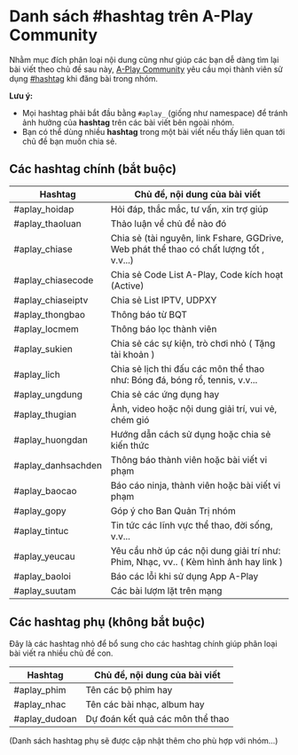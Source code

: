 # Danh sách #hashtag trên A-Play Community

Nhằm mục đích phân loại nội dung cũng như giúp các bạn dễ dàng tìm lại bài viết theo chủ đề sau này, [A-Play Community](https://facebook.com/groups/aplay.community) yêu cầu mọi thành viên sử dụng [#hashtag](https://www.facebook.com/help/587836257914341) khi đăng bài trong nhóm.

**Lưu ý:**
- Mọi hashtag phải bắt đầu bằng `#aplay_` (giống như namespace) để tránh ảnh hưởng của **hashtag** trên các bài viết bên ngoài nhóm.
- Bạn có thể dùng nhiều **hashtag** trong một bài viết nếu thấy liên quan tới chủ đề bạn muốn chia sẻ.

## Các hashtag chính (bắt buộc)

| Hashtag            | Chủ đề, nội dung của bài viết                    |
|--------------------|--------------------------------------------------|
| #aplay_hoidap     | Hỏi đáp, thắc mắc, tư vấn, xin trợ giúp                               |
| #aplay_thaoluan   | Thảo luận về chủ đề nào đó                       |
| #aplay_chiase     | Chia sẻ (tài nguyên, link Fshare, GGDrive, Web phát thể thao có chất lượng tốt , v.v...) |
| #aplay_chiasecode | Chia sẻ Code List A-Play, Code kích hoạt (Active)                             |
| #aplay_chiaseiptv | Chia sẻ List IPTV, UDPXY                        |
| #aplay_thongbao   | Thông báo từ BQT                                 |
| #aplay_locmem     | Thông báo lọc thành viên                                |
| #aplay_sukien     | Chia sẻ các sự kiện, trò chơi nhỏ ( Tặng tài khoản )                         |
| #aplay_lich       | Chia sẻ lịch thi đấu các môn thể thao như: Bóng đá, bóng rổ, tennis, v.v...           |
| #aplay_ungdung    | Chia sẻ các ứng dụng hay                                 |
| #aplay_thugian    | Ảnh, video hoặc nội dung giải trí, vui vẻ, chém gió                |
| #aplay_huongdan   | Hướng dẫn cách sử dụng hoặc chia sẻ kiến thức      |
| #aplay_danhsachden| Thông báo thành viên hoặc bài viết vi phạm       |
| #aplay_baocao     | Báo cáo ninja, thành viên hoặc bài viết vi phạm  |
| #aplay_gopy       | Góp ý cho Ban Quản Trị nhóm                      |
| #aplay_tintuc     | Tin tức các lĩnh vực thể thao, đời sống, v.v...                                |
| #aplay_yeucau     | Yêu cầu nhờ úp các nội dung giải trí như: Phim, Nhạc, vv.. ( Kèm hình ảnh hay link )      |
| #aplay_baoloi     | Báo các lỗi khi sử dụng App A-Play                      | 
| #aplay_suutam     | Các bài lượm lặt trên mạng                        |       

## Các hashtag phụ (không bắt buộc)

Đây là các hashtag nhỏ để bổ sung cho các hashtag chính giúp phân loại bài viết ra nhiều chủ đề con.

| Hashtag             | Chủ đề, nội dung của bài viết |
|---------------------|-------------------------------|
| #aplay_phim       | Tên các bộ phim hay                     |
| #aplay_nhac      | Tên các bài nhạc, album hay           |
| #aplay_dudoan      | Dự đoán kết quả các môn thể thao           |

(Danh sách hashtag phụ sẽ được cập nhật thêm cho phù hợp với nhóm...)
